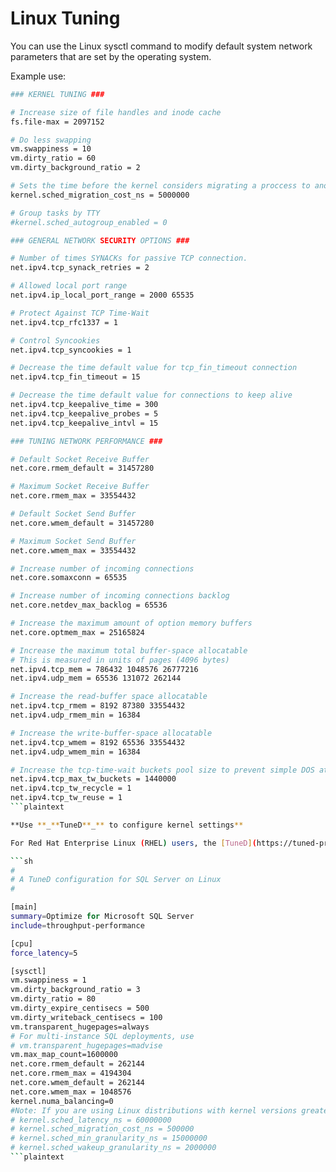# Linux  Tuning

You can use the Linux sysctl command to modify default system network parameters that are set by the operating system.

Example use:

```sh
### KERNEL TUNING ###

# Increase size of file handles and inode cache
fs.file-max = 2097152

# Do less swapping
vm.swappiness = 10
vm.dirty_ratio = 60
vm.dirty_background_ratio = 2

# Sets the time before the kernel considers migrating a proccess to another core
kernel.sched_migration_cost_ns = 5000000

# Group tasks by TTY
#kernel.sched_autogroup_enabled = 0

### GENERAL NETWORK SECURITY OPTIONS ###

# Number of times SYNACKs for passive TCP connection.
net.ipv4.tcp_synack_retries = 2

# Allowed local port range
net.ipv4.ip_local_port_range = 2000 65535

# Protect Against TCP Time-Wait
net.ipv4.tcp_rfc1337 = 1

# Control Syncookies
net.ipv4.tcp_syncookies = 1

# Decrease the time default value for tcp_fin_timeout connection
net.ipv4.tcp_fin_timeout = 15

# Decrease the time default value for connections to keep alive
net.ipv4.tcp_keepalive_time = 300
net.ipv4.tcp_keepalive_probes = 5
net.ipv4.tcp_keepalive_intvl = 15

### TUNING NETWORK PERFORMANCE ###

# Default Socket Receive Buffer
net.core.rmem_default = 31457280

# Maximum Socket Receive Buffer
net.core.rmem_max = 33554432

# Default Socket Send Buffer
net.core.wmem_default = 31457280

# Maximum Socket Send Buffer
net.core.wmem_max = 33554432

# Increase number of incoming connections
net.core.somaxconn = 65535

# Increase number of incoming connections backlog
net.core.netdev_max_backlog = 65536

# Increase the maximum amount of option memory buffers
net.core.optmem_max = 25165824

# Increase the maximum total buffer-space allocatable
# This is measured in units of pages (4096 bytes)
net.ipv4.tcp_mem = 786432 1048576 26777216
net.ipv4.udp_mem = 65536 131072 262144

# Increase the read-buffer space allocatable
net.ipv4.tcp_rmem = 8192 87380 33554432
net.ipv4.udp_rmem_min = 16384

# Increase the write-buffer-space allocatable
net.ipv4.tcp_wmem = 8192 65536 33554432
net.ipv4.udp_wmem_min = 16384

# Increase the tcp-time-wait buckets pool size to prevent simple DOS attacks
net.ipv4.tcp_max_tw_buckets = 1440000
net.ipv4.tcp_tw_recycle = 1
net.ipv4.tcp_tw_reuse = 1
```plaintext

**Use **_**TuneD**_** to configure kernel settings**

For Red Hat Enterprise Linux (RHEL) users, the [TuneD](https://tuned-project.org/) throughput-performance profile configures some kernel and CPU settings automatically (except for C-States). Starting with RHEL 8.0, a TuneD profile named `mssql` was codeveloped with Red Hat and offers finer Linux performance-related tunings for SQL Server workloads. This profile includes the RHEL throughput-performance profile, and we present its definitions below for your review with other Linux distributions and RHEL releases without this profile.

```sh
#
# A TuneD configuration for SQL Server on Linux
#

[main]
summary=Optimize for Microsoft SQL Server
include=throughput-performance

[cpu]
force_latency=5

[sysctl]
vm.swappiness = 1
vm.dirty_background_ratio = 3
vm.dirty_ratio = 80
vm.dirty_expire_centisecs = 500
vm.dirty_writeback_centisecs = 100
vm.transparent_hugepages=always
# For multi-instance SQL deployments, use
# vm.transparent_hugepages=madvise
vm.max_map_count=1600000
net.core.rmem_default = 262144
net.core.rmem_max = 4194304
net.core.wmem_default = 262144
net.core.wmem_max = 1048576
kernel.numa_balancing=0
#Note: If you are using Linux distributions with kernel versions greater than 4.18, please comment the following options as shown; otherwise, uncomment the following options if you are using distributions with kernel versions less than 4.18.
# kernel.sched_latency_ns = 60000000
# kernel.sched_migration_cost_ns = 500000
# kernel.sched_min_granularity_ns = 15000000
# kernel.sched_wakeup_granularity_ns = 2000000
```plaintext
